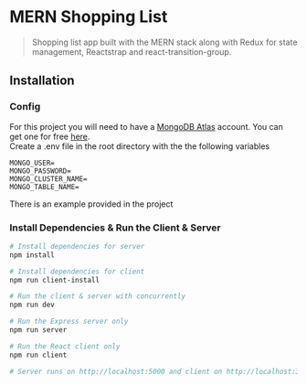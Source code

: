 # MERN Shopping List

> Shopping list app built with the MERN stack along with Redux for state management, Reactstrap and react-transition-group.

## Installation

### Config

For this project you will need to have a [MongoDB Atlas](https://www.mongodb.com/) account. You can get one for free [here](https://www.mongodb.com/).  
Create a .env file in the root directory with the the following variables
```env
MONGO_USER=
MONGO_PASSWORD=
MONGO_CLUSTER_NAME=
MONGO_TABLE_NAME=
```
There is an example provided in the project

### Install Dependencies & Run the Client & Server

```bash
# Install dependencies for server
npm install

# Install dependencies for client
npm run client-install

# Run the client & server with concurrently
npm run dev

# Run the Express server only
npm run server

# Run the React client only
npm run client

# Server runs on http://localhost:5000 and client on http://localhost:3000
```
